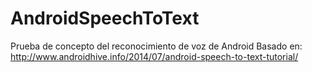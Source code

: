 # AndroidSpeechToText
Prueba de concepto del reconocimiento de voz de Android
Basado en: http://www.androidhive.info/2014/07/android-speech-to-text-tutorial/
